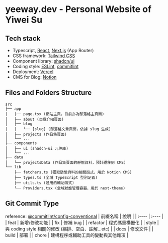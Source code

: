 # yeeway.dev - Personal Website of Yiwei Su

## Tech stack

- Typescript, [React](https://react.dev/), [Next.js](https://nextjs.org/) (App Router)
- CSS framework: [Tailwind CSS](https://tailwindcss.com/)
- Component library: [shadcn/ui](https://ui.shadcn.com/)
- Coding style: [ESLint](https://eslint.org/), [commitlint](https://commitlint.js.org/)
- Deployment: [Vercel](https://vercel.com)
- CMS for Blog: [Notion](https://www.notion.so)

## Files and Folders Structure

```
src
├── app
│   ├── page.tsx (網站主頁，目前亦為部落格主頁面)
│   ├── about (自我介紹頁面)
│   ├── blog
│   │   └── [slug] (部落格文章頁面，依據 slug 生成)
│   ├── projects (作品集頁面)
│   └── ...
├── components
│   ├── ui (shadcn-ui 元件庫)
│   └── ...
├── data
│   └── projectsData (作品集頁面的靜態資料，預計遷移到 CMS)
└── lib
    ├── fetchers.ts (獲取動態資料的相關函式，用於 Notion CMS)
    ├── types.ts (全域 TypeScript 型別定義)
    ├── utils.ts (通用的輔助函式)
    └── Providers.tsx (全域狀態管理容器，用於 next-theme)
```

## Git Commit Type

reference: [@commitlint/config-conventional](https://github.com/conventional-changelog/commitlint/tree/master/%40commitlint/config-conventional)
| 前綴名稱 | 說明 |
| :---- | :---- |
| feat | 新增/修改功能 |
| fix | 修補 bug |
| refactor | 程式碼重構優化 |
| style | 與 coding style 相關的修改 (縮排、空白、註解...etc) |
| docs | 修改文件 |
| build | 部署 |
| chore | 建構程序或輔助工具的變動與其他雜項 |
